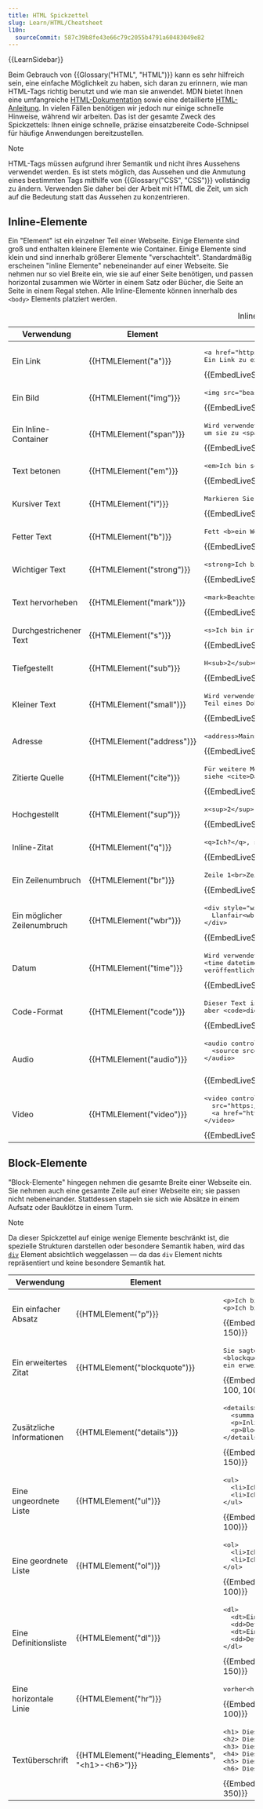 ```yaml
---
title: HTML Spickzettel
slug: Learn/HTML/Cheatsheet
l10n:
  sourceCommit: 587c39b8fe43e66c79c2055b4791a60483049e82
---
```


{{LearnSidebar}}

Beim Gebrauch von {{Glossary("HTML", "HTML")}} kann es sehr hilfreich sein, eine einfache Möglichkeit zu haben, sich daran zu erinnern, wie man HTML-Tags richtig benutzt und wie man sie anwendet. MDN bietet Ihnen eine umfangreiche [HTML-Dokumentation](/de/docs/Web/HTML/Element) sowie eine detaillierte [HTML-Anleitung](/de/docs/Learn/HTML/Howto). In vielen Fällen benötigen wir jedoch nur einige schnelle Hinweise, während wir arbeiten. Das ist der gesamte Zweck des Spickzettels: Ihnen einige schnelle, präzise einsatzbereite Code-Schnipsel für häufige Anwendungen bereitzustellen.

> [!NOTE]
> HTML-Tags müssen aufgrund ihrer Semantik und nicht ihres Aussehens verwendet werden. Es ist stets möglich, das Aussehen und die Anmutung eines bestimmten Tags mithilfe von {{Glossary("CSS", "CSS")}} vollständig zu ändern. Verwenden Sie daher bei der Arbeit mit HTML die Zeit, um sich auf die Bedeutung statt das Aussehen zu konzentrieren.

## Inline-Elemente

Ein "Element" ist ein einzelner Teil einer Webseite. Einige Elemente sind groß und enthalten kleinere Elemente wie Container. Einige Elemente sind klein und sind innerhalb größerer Elemente "verschachtelt". Standardmäßig erscheinen "inline Elemente" nebeneinander auf einer Webseite. Sie nehmen nur so viel Breite ein, wie sie auf einer Seite benötigen, und passen horizontal zusammen wie Wörter in einem Satz oder Bücher, die Seite an Seite in einem Regal stehen. Alle Inline-Elemente können innerhalb des `<body>` Elements platziert werden.

<table class="standard-table">
  <caption>Inline-Elemente: Verwendung und Beispiele</caption>
  <thead>
    <tr>
      <th scope="col">Verwendung</th>
      <th scope="col">Element</th>
      <th scope="col">Beispiel</th>
    </tr>
  </thead>
  <tbody>
    <tr>
      <td>Ein Link</td>
      <td>{{HTMLElement("a")}}</td>
      <td id="a-example">
        <pre class="brush: html">
&#x3C;a href="https://example.org">
Ein Link zu example.org&#x3C;/a>.</pre
        >
        {{EmbedLiveSample("a-example", 100, 60)}}
      </td>
    </tr>
    <tr>
      <td>Ein Bild</td>
      <td>{{HTMLElement("img")}}</td>
      <td id="img-example">
        <pre class="brush: html">&#x3C;img src="beast.png" width="50" /></pre>
        {{EmbedLiveSample("img-example", 100, 60)}}
      </td>
    </tr>
    <tr>
      <td>Ein Inline-Container</td>
      <td>{{HTMLElement("span")}}</td>
      <td id="span-example">
        <pre class="brush: html">
Wird verwendet, um Elemente zu gruppieren: zum Beispiel,
um sie zu &#x3C;span style="color:blue">stylen&#x3C;/span>.</pre
        >
        {{EmbedLiveSample("span-example", 100, 60)}}
      </td>
    </tr>
    <tr>
      <td>Text betonen</td>
      <td>{{HTMLElement("em")}}</td>
      <td id="em-example">
        <pre class="brush: html">&#x3C;em>Ich bin schick&#x3C;/em>.</pre>
        {{EmbedLiveSample("em-example", 100, 60)}}
      </td>
    </tr>
    <tr>
      <td>Kursiver Text</td>
      <td>{{HTMLElement("i")}}</td>
      <td id="i-example">
        <pre class="brush: html">
Markieren Sie einen Ausdruck in &#x3C;i>Kursivschrift&#x3C;/i>.</pre
        >
        {{EmbedLiveSample("i-example", 100, 60)}}
      </td>
    </tr>
    <tr>
      <td>Fetter Text</td>
      <td>{{HTMLElement("b")}}</td>
      <td id="b-example">
        <pre class="brush: html">Fett &#x3C;b>ein Wort oder eine Phrase&#x3C;/b>.</pre>
        {{EmbedLiveSample("b-example", 100, 60)}}
      </td>
    </tr>
    <tr>
      <td>Wichtiger Text</td>
      <td>{{HTMLElement("strong")}}</td>
      <td id="strong-example">
        <pre class="brush: html">&#x3C;strong>Ich bin wichtig!&#x3C;/strong></pre>
        {{EmbedLiveSample("strong-example", 100, 60)}}
      </td>
    </tr>
    <tr>
      <td>Text hervorheben</td>
      <td>{{HTMLElement("mark")}}</td>
      <td id="mark-example">
        <pre class="brush: html">&#x3C;mark>Beachten Sie mich!&#x3C;/mark></pre>
        {{EmbedLiveSample("mark-example", 100, 60)}}
      </td>
    </tr>
    <tr>
      <td>Durchgestrichener Text</td>
      <td>{{HTMLElement("s")}}</td>
      <td id="s-example">
        <pre class="brush: html">&#x3C;s>Ich bin irrelevant.&#x3C;/s></pre>
        {{EmbedLiveSample("s-example", 100, 60)}}
      </td>
    </tr>
    <tr>
      <td>Tiefgestellt</td>
      <td>{{HTMLElement("sub")}}</td>
      <td id="sub-example">
        <pre class="brush: html">H&#x3C;sub>2&#x3C;/sub>O</pre>
        {{EmbedLiveSample("sub-example", 100, 60)}}
      </td>
    </tr>
    <tr>
      <td>Kleiner Text</td>
      <td>{{HTMLElement("small")}}</td>
      <td id="small-example">
        <pre class="brush: html">
Wird verwendet, um den &#x3C;small>Kleingedruckten&#x3C;/small>
Teil eines Dokuments darzustellen.</pre
        >
        {{EmbedLiveSample("small-example", 100, 60)}}
      </td>
    </tr>
    <tr>
      <td>Adresse</td>
      <td>{{HTMLElement("address")}}</td>
      <td id="address-example">
        <pre class="brush: html">
&#x3C;address>Mainstraße 67&#x3C;/address></pre
        >
        {{EmbedLiveSample("address-example", 100, 60)}}
      </td>
    </tr>
    <tr>
      <td>Zitierte Quelle</td>
      <td>{{HTMLElement("cite")}}</td>
      <td id="cite-example">
        <pre class="brush: html">
Für weitere Monster,
siehe &#x3C;cite>Das Monsterbuch der Monster&#x3C;/cite>.</pre
        >
        {{EmbedLiveSample("cite-example", 100, 60)}}
      </td>
    </tr>
    <tr>
      <td>Hochgestellt</td>
      <td>{{HTMLElement("sup")}}</td>
      <td id="sup-example">
        <pre class="brush: html">x&#x3C;sup>2&#x3C;/sup></pre>
        {{EmbedLiveSample("sup-example", 100, 60)}}
      </td>
    </tr>
    <tr>
      <td>Inline-Zitat</td>
      <td>{{HTMLElement("q")}}</td>
      <td id="q-example">
        <pre class="brush: html">&#x3C;q>Ich?&#x3C;/q>, sagte sie.</pre>
        {{EmbedLiveSample("q-example", 100, 60)}}
      </td>
    </tr>
    <tr>
      <td>Ein Zeilenumbruch</td>
      <td>{{HTMLElement("br")}}</td>
      <td id="br-example">
        <pre class="brush: html">Zeile 1&#x3C;br>Zeile 2</pre>
        {{EmbedLiveSample("br-example", 100, 80)}}
      </td>
    </tr>
    <tr>
      <td>Ein möglicher Zeilenumbruch</td>
      <td>{{HTMLElement("wbr")}}</td>
      <td id="wbr-example">
        <pre class="brush: html">
&#x3C;div style="width: 200px">
  Llanfair&#x3C;wbr>pwllgwyngyll&#x3C;wbr>gogerychwyrndrobwllllantysiliogogogoch.
&#x3C;/div></pre
        >
        {{EmbedLiveSample("wbr-example", 100, 80)}}
      </td>
    </tr>
    <tr>
      <td>Datum</td>
      <td>{{HTMLElement("time")}}</td>
      <td id="time-example">
        <pre class="brush: html">
Wird verwendet, um das Datum zu formatieren. Zum Beispiel:
&#x3C;time datetime="2020-05-24">
veröffentlicht am 23-05-2020&#x3C;/time>.</pre
        >
        {{EmbedLiveSample("time-example", 100, 60)}}
      </td>
    </tr>
    <tr>
      <td>Code-Format</td>
      <td>{{HTMLElement("code")}}</td>
      <td id="code-example">
        <pre class="brush: html">
Dieser Text ist im normalen Format,
aber &#x3C;code>dieser Text ist im Code-Format&#x3C;/code>.</pre
        >
        {{EmbedLiveSample("code-example", 100, 60)}}
      </td>
    </tr>
    <tr>
      <td>Audio</td>
      <td>{{HTMLElement("audio")}}</td>
      <td id="audio-example">
        <pre class="brush: html">
&#x3C;audio controls>
  &#x3C;source src="https://interactive-examples.mdn.mozilla.net/media/cc0-audio/t-rex-roar.mp3" type="audio/mpeg">
&#x3C;/audio>
        </pre>
        {{EmbedLiveSample("audio-example", 100, 80)}}
      </td>
    </tr>
    <tr>
      <td>Video</td>
      <td>{{HTMLElement("video")}}</td>
      <td id="video-example">
        <pre class="brush: html">
&#x3C;video controls width="250"
  src="https://archive.org/download/ElephantsDream/ed_hd.ogv" >
  &#x3C;a href="https://archive.org/download/ElephantsDream/ed_hd.ogv">OGV-Video herunterladen&#x3C;/a>
&#x3C;/video></pre
        >
        {{EmbedLiveSample("video-example", 100, 200)}}
      </td>
    </tr>
  </tbody>
</table>

## Block-Elemente

"Block-Elemente" hingegen nehmen die gesamte Breite einer Webseite ein. Sie nehmen auch eine gesamte Zeile auf einer Webseite ein; sie passen nicht nebeneinander. Stattdessen stapeln sie sich wie Absätze in einem Aufsatz oder Bauklötze in einem Turm.

> [!NOTE]
> Da dieser Spickzettel auf einige wenige Elemente beschränkt ist, die spezielle Strukturen darstellen oder besondere Semantik haben, wird das [`div`](/de/docs/Web/HTML/Element/div) Element absichtlich weggelassen — da das `div` Element nichts repräsentiert und keine besondere Semantik hat.

<table class="standard-table">
  <thead>
    <tr>
      <th scope="col">Verwendung</th>
      <th scope="col">Element</th>
      <th scope="col">Beispiel</th>
    </tr>
  </thead>
  <tbody>
    <tr>
      <td>Ein einfacher Absatz</td>
      <td>{{HTMLElement("p")}}</td>
      <td id="p-example">
        <pre class="brush: html">
&#x3C;p>Ich bin ein Absatz&#x3C;/p>
&#x3C;p>Ich bin ein weiterer Absatz&#x3C;/p></pre
        >
        {{EmbedLiveSample("p-example", 100, 150)}}
      </td>
    </tr>
    <tr>
      <td>Ein erweitertes Zitat</td>
      <td>{{HTMLElement("blockquote")}}</td>
      <td id="blockquote-example">
        <pre class="brush: html">
Sie sagten:
&#x3C;blockquote>Das blockquote-Element weist auf
ein erweitertes Zitat hin.&#x3C;/blockquote></pre
        >
        {{EmbedLiveSample("blockquote-example", 100, 100)}}
      </td>
    </tr>
    <tr>
      <td>Zusätzliche Informationen</td>
      <td>{{HTMLElement("details")}}</td>
      <td id="details-example">
        <pre class="brush: html">
&#x3C;details>
  &#x3C;summary>HTML Spickzettel&#x3C;/summary>
  &#x3C;p>Inline-Elemente&#x3C;/p>
  &#x3C;p>Block-Elemente&#x3C;/p>
&#x3C;/details></pre
        >
        {{EmbedLiveSample("details-example", 100, 150)}}
      </td>
    </tr>
    <tr>
      <td>Eine ungeordnete Liste</td>
      <td>{{HTMLElement("ul")}}</td>
      <td id="ul-example">
        <pre class="brush: html">&#x3C;ul>
  &#x3C;li>Ich bin ein Element&#x3C;/li>
  &#x3C;li>Ich bin ein weiteres Element&#x3C;/li>
&#x3C;/ul></pre>
        {{EmbedLiveSample("ul-example", 100, 100)}}
      </td>
    </tr>
    <tr>
      <td>Eine geordnete Liste</td>
      <td>{{HTMLElement("ol")}}</td>
      <td id="ol-example">
        <pre class="brush: html">&#x3C;ol>
  &#x3C;li>Ich bin das erste Element&#x3C;/li>
  &#x3C;li>Ich bin das zweite Element&#x3C;/li>
&#x3C;/ol></pre>
        {{EmbedLiveSample("ol-example", 100, 100)}}
      </td>
    </tr>
    <tr>
      <td>Eine Definitionsliste</td>
      <td>{{HTMLElement("dl")}}</td>
      <td id="dl-example">
        <pre class="brush: html">&#x3C;dl>
  &#x3C;dt>Ein Begriff&#x3C;/dt>
  &#x3C;dd>Definition eines Begriffs&#x3C;/dd>
  &#x3C;dt>Ein weiterer Begriff&#x3C;/dt>
  &#x3C;dd>Definition eines weiteren Begriffs&#x3C;/dd>
&#x3C;/dl></pre>
        {{EmbedLiveSample("dl-example", 100, 150)}}
      </td>
    </tr>
    <tr>
      <td>Eine horizontale Linie</td>
      <td>{{HTMLElement("hr")}}</td>
      <td id="hr-example">
        <pre class="brush: html">vorher&#x3C;hr>nachher</pre>
        {{EmbedLiveSample("hr-example", 100, 100)}}
      </td>
    </tr>
    <tr>
      <td>Textüberschrift</td>
      <td>
        {{HTMLElement("Heading_Elements", "&lt;h1&gt;-&lt;h6&gt;")}}
      </td>
      <td id="h1-h6-example">
        <pre class="brush: html">
&#x3C;h1> Dies ist Überschrift 1 &#x3C;/h1>
&#x3C;h2> Dies ist Überschrift 2 &#x3C;/h2>
&#x3C;h3> Dies ist Überschrift 3 &#x3C;/h3>
&#x3C;h4> Dies ist Überschrift 4 &#x3C;/h4>
&#x3C;h5> Dies ist Überschrift 5 &#x3C;/h5>
&#x3C;h6> Dies ist Überschrift 6 &#x3C;/h6></pre
        >
        {{EmbedLiveSample("h1-h6-example", 100, 350)}}
      </td>
    </tr>
  </tbody>
</table>
